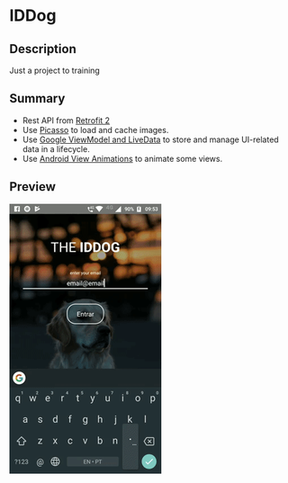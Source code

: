 # IDDog

## Description
Just a project to training

## Summary
* Rest API from [Retrofit 2][1]
* Use [Picasso][2] to load and cache images.
* Use [Google ViewModel and LiveData][3] to store and manage UI-related data in a lifecycle.
* Use [Android View Animations][4] to animate some views.

## Preview
![Alt Text](iddog_preview.gif)

[1]: https://github.com/square/retrofit
[2]: https://github.com/square/picasso
[3]: https://developer.android.com/topic/libraries/architecture/adding-components
[4]: https://github.com/daimajia/AndroidViewAnimations
